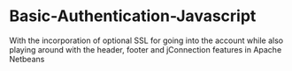 # Basic-Authentication-Javascript
With the incorporation of optional SSL for going into the account while also playing around with the header, footer and jConnection features in Apache Netbeans
